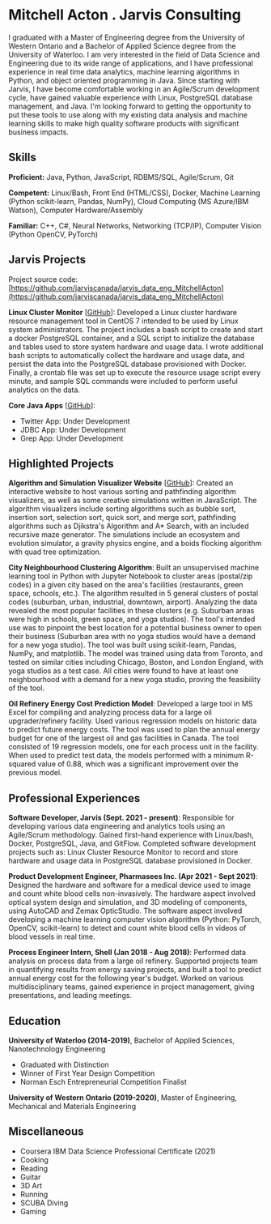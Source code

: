 # Mitchell Acton . Jarvis Consulting

I graduated with a Master of Engineering degree from the University of Western Ontario and a Bachelor of Applied Science degree from the University of Waterloo. I am very interested in the field of Data Science and Engineering due to its wide range of applications, and I have professional experience in real time data analytics, machine learning algorithms in Python, and object oriented programming in Java. Since starting with Jarvis, I have become comfortable working in an Agile/Scrum development cycle, have gained valuable experience with Linux, PostgreSQL database management, and Java. I'm looking forward to getting the opportunity to put these tools to use along with my existing data analysis and machine learning skills to make high quality software products with significant business impacts.

## Skills

**Proficient:** Java, Python, JavaScript, RDBMS/SQL, Agile/Scrum, Git

**Competent:** Linux/Bash, Front End (HTML/CSS), Docker, Machine Learning (Python scikit-learn, Pandas, NumPy), Cloud Computing (MS Azure/IBM Watson), Computer Hardware/Assembly

**Familiar:** C++, C#, Neural Networks, Networking (TCP/IP), Computer Vision (Python OpenCV, PyTorch)

## Jarvis Projects

Project source code: [https://github.com/jarviscanada/jarvis_data_eng_MitchellActon](https://github.com/jarviscanada/jarvis_data_eng_MitchellActon)


**Linux Cluster Monitor** [[GitHub](https://github.com/jarviscanada/jarvis_data_eng_MitchellActon/tree/master/linux_sql)]: Developed a Linux cluster hardware resource management tool in CentOS 7 intended to be used by Linux system administrators. The project includes a bash script to create and start a docker PostgreSQL container, and a SQL script to initialize the database and tables used to store system hardware and usage data. I wrote additional bash scripts to automatically collect the hardware and usage data, and persist the data into the PostgreSQL database provisioned with Docker. Finally, a crontab file was set up to execute the resource usage script every minute, and sample SQL commands were included to perform useful analytics on the data.

**Core Java Apps** [[GitHub](https://github.com/jarviscanada/jarvis_data_eng_MitchellActon/tree/master/core_java)]:
      
  - Twitter App: Under Development
  - JDBC App: Under Development
  - Grep App: Under Development


## Highlighted Projects
**Algorithm and Simulation Visualizer Website** [[GitHub](https://mitchellacton.github.io/WebPortfolio/site/)]: Created an interactive website to host various sorting and pathfinding algorithm visualizers, as well as some creative simulations written in JavaScript. The algorithm visualizers include sorting algorithms such as bubble sort, insertion sort, selection sort, quick sort, and merge sort, pathfinding algorithms such as Djikstra's Algorithm and A* Search, with an included recursive maze generator. The simulations include an ecosystem and evolution simulator, a gravity physics engine, and a boids flocking algorithm with quad tree optimization.

**City Neighbourhood Clustering Algorithm**: Built an unsupervised machine learning tool in Python with Jupyter Notebook to cluster areas (postal/zip codes) in a given city based on the area's facilities (restaurants, green space, schools, etc.). The algorithm resulted in 5 general clusters of postal codes (suburban, urban, industrial, downtown, airport). Analyzing the data revealed the most popular facilities in these clusters (e.g. Suburban areas were high in schools, green space, and yoga studios). The tool's intended use was to pinpoint the best location for a potential business owner to open their business (Suburban area with no yoga studios would have a demand for a new yoga studio). The tool was built using scikit-learn, Pandas, NumPy, and matplotlib. The model was trained using data from Toronto, and tested on similar cities including Chicago, Boston, and London England, with yoga studios as a test case. All cities were found to have at least one neighbourhood with a demand for a new yoga studio, proving the feasibility of the tool.

**Oil Refinery Energy Cost Prediction Model**: Developed a large tool in MS Excel for compiling and analyzing process data for a large oil upgrader/refinery facility. Used various regression models on historic data to predict future energy costs. The tool was used to plan the annual energy budget for one of the largest oil and gas facilities in Canada. The tool consisted of 19 regression models, one for each process unit in the facility. When used to predict test data, the models performed with a minimum R-squared value of 0.88, which was a significant improvement over the previous model.


## Professional Experiences

**Software Developer, Jarvis (Sept. 2021 - present)**: Responsible for developing various data engineering and analytics tools using an Agile/Scrum methodology. Gained first-hand experience with Linux/bash, Docker, PostgreSQL, Java, and GitFlow. Completed software development projects such as: Linux Cluster Resource Monitor to record and store hardware and usage data in PostgreSQL database provisioned in Docker.

**Product Development Engineer, Pharmasees Inc. (Apr 2021 - Sept 2021)**: Designed the hardware and software for a medical device used to image and count white blood cells non-invasively. The hardware aspect involved optical system design and simulation, and 3D modeling of components, using AutoCAD and Zemax OpticStudio. The software aspect involved developing a machine learning computer vision algorithm (Python: PyTorch, OpenCV, scikit-learn) to detect and count white blood cells in videos of blood vessels in real time.

**Process Engineer Intern, Shell (Jan 2018 - Aug 2018)**: Performed data analysis on process data from a large oil refinery. Supported projects team in quantifying results from energy saving projects, and built a tool to predict annual energy cost for the following year's budget. Worked on various multidisciplinary teams, gained experience in project management, giving presentations, and leading meetings.


## Education
**University of Waterloo (2014-2019)**, Bachelor of Applied Sciences, Nanotechnology Engineering
- Graduated with Distinction
- Winner of First Year Design Competition
- Norman Esch Entrepreneurial Competition Finalist

**University of Western Ontario (2019-2020)**, Master of Engineering, Mechanical and Materials Engineering


## Miscellaneous
- Coursera IBM Data Science Professional Certificate (2021)
- Cooking
- Reading
- Guitar
- 3D Art
- Running
- SCUBA Diving
- Gaming